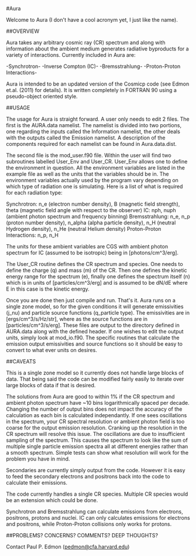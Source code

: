 #Aura

Welcome to Aura (I don't have a cool acronym yet, I just like the name).  

##OVERVIEW

Aura takes any arbitrary cosmic ray (CR) spectrum and along with information about the ambient medium generates radiative byproducts for a variety of interactions.  Currently included in Aura are:

-Synchrotron-
-Inverse Compton (IC)-
-Bremsstrahlung-
-Proton-Proton Interactions-

Aura is intended to be an updated version of the Cosmicp code (see Edmon et.al. (2011) for details).  It is written completely in FORTRAN 90 using a pseudo-object oriented style.

##USAGE

The usage for Aura is straight forward.  A user only needs to edit 2 files.  The first is the AURA.data namelist.  The namelist is divided into two portions, one regarding the inputs called the Information namelist, the other deals with the outputs called the Emission namelist.  A description of the components required for each namelist can be found in Aura.data.dist.

The second file is the mod_user.f90 file.  Within the user will find two subroutines labelled User_Env and User_CR.  User_Env allows one to define the environment in question.  All the environment variables are listed in the example file as well as the units that the variables should be in.  The environment variables actually used by the program vary depending on which type of radiation one is simulating.  Here is a list of what is required for each radiation type:

Synchrotron: n_e (electron number density), B (magnetic field strength), theta (magnetic field angle with respect to the observer)
IC: nph, nuph (ambient photon spectrum and frequency binning)
Bremsstrahlung: n_e, n_p (proton number density), n_alpha (alpha particle density), n_H (neutral Hydrogen density), n_He (neutral Helium density)
Proton-Proton Interactions: n_p, n_H

The units for these ambient variables are CGS with ambient photon spectrum for IC (assumed to be isotropic) being in [photons/cm^3/erg].

The User_CR routine defines the CR spectrum and species. One needs to define the charge (q) and mass (m) of the CR.  Then one defines the kinetic energy range for the spectrum (e), finally one defines the spectrum itself (n) which is in units of [particles/cm^3/erg] and is assumed to be dN/dE where E in this case is the kinetic energy.

Once you are done then just compile and run.  That's it.  Aura runs on a single zone model, so for the given conditions it will generate emissivities (j_nu) and particle source functions (q_particle type).  The emissivities are in [ergs/cm^3/s/Hz/str], where as the source functions are in [particles/cm^3/s/erg].  These files are output to the directory defined in AURA.data along with the defined header.  If one wishes to edit the output units, simply look at mod_io.f90.  The specific routines that calculate the emission output emissivities and source functions so it should be easy to convert to what ever units on desires.

##CAVEATS

This is a single zone model so it currently does not handle large blocks of data.  That being said the code can be modified fairly easily to iterate over large blocks of data if that is desired.

The solutions from Aura are good to within 1% if the CR spectrum and ambient photon spectrum have ~10 bins logarithmically spaced per decade.  Changing the number of output bins does not impact the accuracy of the calculation as each bin is calculated independantly.  If one sees oscillations in the spectrum, your CR spectral resolution or ambient photon field is too coarse for the output emission resolution.  Cranking up the resolution in the CR spectrum will resolve this issue.  The oscillations are due to insufficient sampling of the spectrum.  This causes the spectrum to look like the sum of multiple single particle emission spectra all at different energies rather than a smooth spectrum.  Simple tests can show what resolution will work for the problem you have in mind.

Secondaries are currently simply output from the code.  However it is easy to feed the secondary electrons and positrons back into the code to calculate their emissions.

The code currently handles a single CR species.  Multiple CR species would be an extension which could be done.

Synchrotron and Bremsstrahlung can calculate emissions from electrons, positrons, protons and nuclei.  IC can only calculates emissions for electrons and positrons, while Proton-Proton collisions only works for protons.

##PROBLEMS? CONCERNS? COMMENTS? DEEP THOUGHTS?

Contact Paul P. Edmon (pedmon@cfa.harvard.edu)
